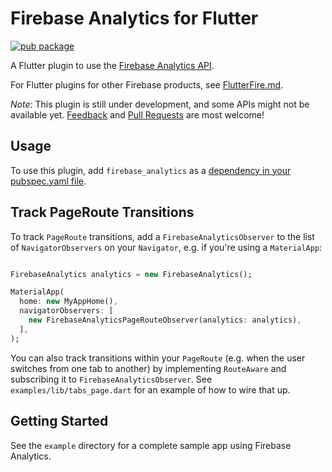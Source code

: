 # Firebase Analytics for Flutter

[![pub package](https://img.shields.io/pub/v/firebase_analytics.svg)](https://pub.dartlang.org/packages/firebase_analytics)

A Flutter plugin to use the [Firebase Analytics API](https://firebase.google.com/docs/analytics/).

For Flutter plugins for other Firebase products, see [FlutterFire.md](https://github.com/flutter/plugins/blob/master/FlutterFire.md).

*Note*: This plugin is still under development, and some APIs might not be available yet. [Feedback](https://github.com/flutter/flutter/issues) and [Pull Requests](https://github.com/flutter/plugins/pulls) are most welcome!

## Usage
To use this plugin, add `firebase_analytics` as a [dependency in your pubspec.yaml file](https://flutter.io/platform-plugins/).

## Track PageRoute Transitions

To track `PageRoute` transitions, add a `FirebaseAnalyticsObserver` to the list of `NavigatorObservers` on your
`Navigator`, e.g. if you're using a `MaterialApp`:

```dart

FirebaseAnalytics analytics = new FirebaseAnalytics();

MaterialApp(
  home: new MyAppHome(),
  navigatorObservers: [
    new FirebaseAnalyticsPageRouteObserver(analytics: analytics),
  ],
);
```

You can also track transitions within your `PageRoute` (e.g. when the user switches from one tab to another) by
implementing `RouteAware` and subscribing it to `FirebaseAnalyticsObserver`. See `examples/lib/tabs_page.dart`
for an example of how to wire that up.

## Getting Started

See the `example` directory for a complete sample app using Firebase Analytics.
